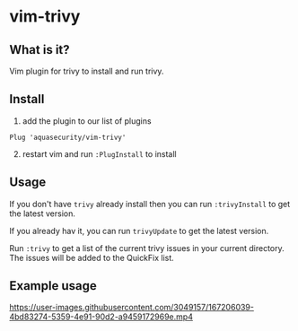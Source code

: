 # vim-trivy

## What is it?

Vim plugin for trivy to install and run trivy.

## Install

1. add the plugin to our list of plugins

  ```
  Plug 'aquasecurity/vim-trivy'
  ```

2. restart vim and run `:PlugInstall` to install


## Usage

If you don't have `trivy` already install then you can run `:trivyInstall` to get the latest version.

If you already hav it, you can run `trivyUpdate` to get the latest version.

Run `:trivy` to get a list of the current trivy issues in your current directory. The issues will be added to the QuickFix list.


## Example usage


https://user-images.githubusercontent.com/3049157/167206039-4bd83274-5359-4e91-90d2-a9459172969e.mp4

